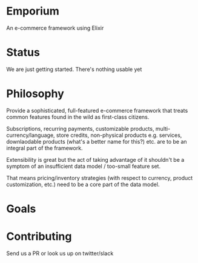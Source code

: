 # Emporium
An e-commerce framework using Elixir

Status
==============================
We are just getting started.  There's nothing usable yet

Philosophy
============
Provide a sophisticated, full-featured e-commerce framework that treats common features found in the wild as first-class citizens.

Subscriptions, recurring payments, customizable products, multi-currency/language, store credits, non-physical products e.g. services, downlaodable products (what's a better name for this?)
etc. are to be an integral part of the framework.

Extensibility is great but the act of taking advantage of it shouldn't be a symptom of an insufficient data model / too-small feature set.

That means pricing/inventory strategies (with respect to currency, product customization, etc.) need to be a core part of the data model.

Goals
============================

Contributing
==============
Send us a PR or look us up on twitter/slack

